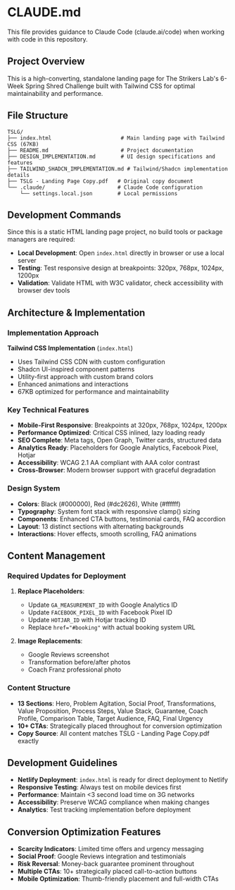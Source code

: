 # CLAUDE.md

This file provides guidance to Claude Code (claude.ai/code) when working with code in this repository.

## Project Overview

This is a high-converting, standalone landing page for The Strikers Lab's 6-Week Spring Shred Challenge built with Tailwind CSS for optimal maintainability and performance.

## File Structure

```
TSLG/
├── index.html                      # Main landing page with Tailwind CSS (67KB)
├── README.md                       # Project documentation
├── DESIGN_IMPLEMENTATION.md        # UI design specifications and features
├── TAILWIND_SHADCN_IMPLEMENTATION.md # Tailwind/Shadcn implementation details
├── TSLG - Landing Page Copy.pdf   # Original copy document
└── .claude/                       # Claude Code configuration
    └── settings.local.json        # Local permissions
```

## Development Commands

Since this is a static HTML landing page project, no build tools or package managers are required:

- **Local Development**: Open `index.html` directly in browser or use a local server
- **Testing**: Test responsive design at breakpoints: 320px, 768px, 1024px, 1200px
- **Validation**: Validate HTML with W3C validator, check accessibility with browser dev tools

## Architecture & Implementation

### Implementation Approach

**Tailwind CSS Implementation** (`index.html`)
- Uses Tailwind CSS CDN with custom configuration
- Shadcn UI-inspired component patterns  
- Utility-first approach with custom brand colors
- Enhanced animations and interactions
- 67KB optimized for performance and maintainability

### Key Technical Features

- **Mobile-First Responsive**: Breakpoints at 320px, 768px, 1024px, 1200px
- **Performance Optimized**: Critical CSS inlined, lazy loading ready
- **SEO Complete**: Meta tags, Open Graph, Twitter cards, structured data
- **Analytics Ready**: Placeholders for Google Analytics, Facebook Pixel, Hotjar
- **Accessibility**: WCAG 2.1 AA compliant with AAA color contrast
- **Cross-Browser**: Modern browser support with graceful degradation

### Design System

- **Colors**: Black (#000000), Red (#dc2626), White (#ffffff)
- **Typography**: System font stack with responsive clamp() sizing
- **Components**: Enhanced CTA buttons, testimonial cards, FAQ accordion
- **Layout**: 13 distinct sections with alternating backgrounds
- **Interactions**: Hover effects, smooth scrolling, FAQ animations

## Content Management

### Required Updates for Deployment

1. **Replace Placeholders**:
   - Update `GA_MEASUREMENT_ID` with Google Analytics ID
   - Update `FACEBOOK_PIXEL_ID` with Facebook Pixel ID  
   - Update `HOTJAR_ID` with Hotjar tracking ID
   - Replace `href="#booking"` with actual booking system URL

2. **Image Replacements**:
   - Google Reviews screenshot
   - Transformation before/after photos
   - Coach Franz professional photo

### Content Structure

- **13 Sections**: Hero, Problem Agitation, Social Proof, Transformations, Value Proposition, Process Steps, Value Stack, Guarantee, Coach Profile, Comparison Table, Target Audience, FAQ, Final Urgency
- **10+ CTAs**: Strategically placed throughout for conversion optimization
- **Copy Source**: All content matches TSLG - Landing Page Copy.pdf exactly

## Development Guidelines

- **Netlify Deployment**: `index.html` is ready for direct deployment to Netlify
- **Responsive Testing**: Always test on mobile devices first
- **Performance**: Maintain <3 second load time on 3G networks
- **Accessibility**: Preserve WCAG compliance when making changes
- **Analytics**: Test tracking implementation before deployment

## Conversion Optimization Features

- **Scarcity Indicators**: Limited time offers and urgency messaging
- **Social Proof**: Google Reviews integration and testimonials  
- **Risk Reversal**: Money-back guarantee prominent throughout
- **Multiple CTAs**: 10+ strategically placed call-to-action buttons
- **Mobile Optimization**: Thumb-friendly placement and full-width CTAs